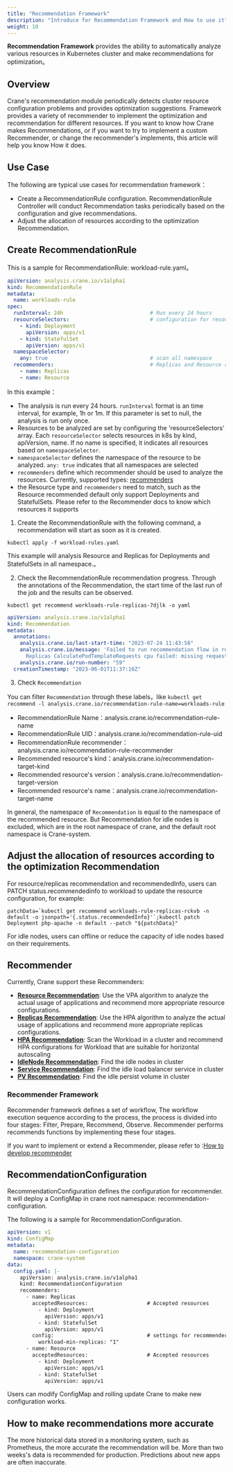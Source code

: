 ```yaml
---
title: "Recommendation Framework"
description: "Introduce for Recommendation Framework and How to use it"
weight: 10
---
```


**Recommendation Framework** provides the ability to automatically analyze various resources in Kubernetes cluster and make recommendations for optimization。

## Overview

Crane's recommendation module periodically detects cluster resource configuration problems and provides optimization suggestions. Framework provides a variety of recommender to implement the optimization and recommendation for different resources.
If you want to know how Crane makes Recommendations, or if you want to try to implement a custom Recommender, or change the recommender's implements, this article will help you know How it does.

## Use Case

The following are typical use cases for recommendation framework：

- Create a RecommendationRule configuration. RecommendationRule Controller will conduct Recommendation tasks periodically based on the configuration and give recommendations.
- Adjust the allocation of resources according to the optimization Recommendation.

## Create RecommendationRule

This is a sample for RecommendationRule: workload-rule.yaml。

```yaml
apiVersion: analysis.crane.io/v1alpha1
kind: RecommendationRule
metadata:
  name: workloads-rule
spec:
  runInterval: 24h                            # Run every 24 hours
  resourceSelectors:                          # configuration for resources
    - kind: Deployment
      apiVersion: apps/v1
    - kind: StatefulSet
      apiVersion: apps/v1
  namespaceSelector:
    any: true                                 # scan all namespace
  recommenders:                               # Replicas and Resource recommenders for Workload 
    - name: Replicas
    - name: Resource
```

In this example：

- The analysis is run every 24 hours. `runInterval` format is an time interval, for example, 1h or 1m. If this parameter is set to null, the analysis is run only once.
- Resources to be analyzed are set by configuring the 'resourceSelectors' array. Each `resourceSelector` selects resources in k8s by kind, apiVersion, name. If no name is specified, it indicates all resources based on `namespaceSelector`.
- `namespaceSelector` defines the namespace of the resource to be analyzed. `any: true` indicates that all namespaces are selected
- `recommenders` define which recommender should be used to analyze the resources. Currently, supported types: [recommenders](/docs/tutorials/recommendation/recommendation-framework#recommender)
- the Resource type and ` recommenders ` need to match, such as the Resource recommended default only support Deployments and StatefulSets. Please refer to the Recommender docs to know which resources it supports

1. Create the RecommendationRule with the following command, a recommendation will start as soon as it is created.

```shell
kubectl apply -f workload-rules.yaml
```

This example will analysis Resource and Replicas for Deployments and StatefulSets in all namespace.。

2. Check the RecommendationRule recommendation progress. Through the annotations of the Recommendation, the start time of the last run of the job and the results can be observed.

```shell
kubectl get recommend workloads-rule-replicas-7djlk -o yaml
```

```yaml
apiVersion: analysis.crane.io/v1alpha1
kind: Recommendation
metadata:
  annotations:
    analysis.crane.io/last-start-time: "2023-07-24 11:43:58"
    analysis.crane.io/message: 'Failed to run recommendation flow in recommender Replicas:
      Replicas CalculatePodTemplateRequests cpu failed: missing request for cpu'
    analysis.crane.io/run-number: "59"
  creationTimestamp: "2023-06-01T11:37:16Z"
```

3. Check `Recommendation`

You can filter `Recommendation` through these labels，like `kubectl get recommend -l analysis.crane.io/recommendation-rule-name=workloads-rule`

- RecommendationRule Name：analysis.crane.io/recommendation-rule-name
- RecommendationRule UID：analysis.crane.io/recommendation-rule-uid
- RecommendationRule recommender：analysis.crane.io/recommendation-rule-recommender
- Recommended resource's kind：analysis.crane.io/recommendation-target-kind
- Recommended resource's version：analysis.crane.io/recommendation-target-version
- Recommended resource's name：analysis.crane.io/recommendation-target-name

In general, the namespace of `Recommendation` is equal to the namespace of the recommended resource. But Recommendation for idle nodes is excluded, which are in the root namespace of crane, and the default root namespace is Crane-system.

## Adjust the allocation of resources according to the optimization Recommendation

For resource/replicas recommendation and recommendedInfo, users can PATCH status.recommendedinfo to workload to update the resource configuration, for example:

```shell
patchData=`kubectl get recommend workloads-rule-replicas-rckvb -n default -o jsonpath='{.status.recommendedInfo}'`;kubectl patch Deployment php-apache -n default --patch "${patchData}"
```

For idle nodes, users can offline or reduce the capacity of idle nodes based on their requirements.

## Recommender

Currently, Crane support these Recommenders:

- [**Resource Recommendation**](/docs/tutorials/recommendation/resource-recommendation): Use the VPA algorithm to analyze the actual usage of applications and recommend more appropriate resource configurations.
- [**Replicas Recommendation**](/docs/tutorials/recommendation/replicas-recommendation): Use the HPA algorithm to analyze the actual usage of applications and recommend more appropriate replicas configurations.
- [**HPA Recommendation**](/docs/tutorials/recommendation/hpa-recommendation): Scan the Workload in a cluster and recommend HPA configurations for Workload that are suitable for horizontal autoscaling
- [**IdleNode Recommendation**](/docs/tutorials/recommendation/idlenode-recommendation): Find the idle nodes in cluster
- [**Service Recommendation**](/zh-cn/docs/tutorials/recommendation/service-recommendation): Find the idle load balancer service in cluster
- [**PV Recommendation**](/zh-cn/docs/tutorials/recommendation/pv-recommendation): Find the idle persist volume in cluster

### Recommender Framework 

Recommender framework defines a set of workflow, The workflow execution sequence according to the process, the process is divided into four stages: Filter, Prepare, Recommend, Observe. Recommender performs recommends functions by implementing these four stages.

If you want to implement or extend a Recommender, please refer to :[How to develop recommender](/docs/tutorials/recommendation/how-to-develop-recommender)

## RecommendationConfiguration

RecommendationConfiguration defines the configuration for recommender. It will deploy a ConfigMap in crane root namespace: recommendation-configuration.

The following is a sample for RecommendationConfiguration.

```yaml
apiVersion: v1
kind: ConfigMap
metadata:
  name: recommendation-configuration
  namespace: crane-system
data:
  config.yaml: |-
    apiVersion: analysis.crane.io/v1alpha1
    kind: RecommendationConfiguration
    recommenders:
      - name: Replicas
        acceptedResources:                   # Accepted resources
          - kind: Deployment
            apiVersion: apps/v1
          - kind: StatefulSet
            apiVersion: apps/v1
        config:                              # settings for recommender
          workload-min-replicas: "1"         
      - name: Resource
        acceptedResources:                   # Accepted resources
          - kind: Deployment
            apiVersion: apps/v1
          - kind: StatefulSet
            apiVersion: apps/v1
```

Users can modify ConfigMap and rolling update Crane to make new configuration works.

## How to make recommendations more accurate

The more historical data stored in a monitoring system, such as Prometheus, the more accurate the recommendation will be. More than two weeks's data is recommended for production. Predictions about new apps are often inaccurate.
